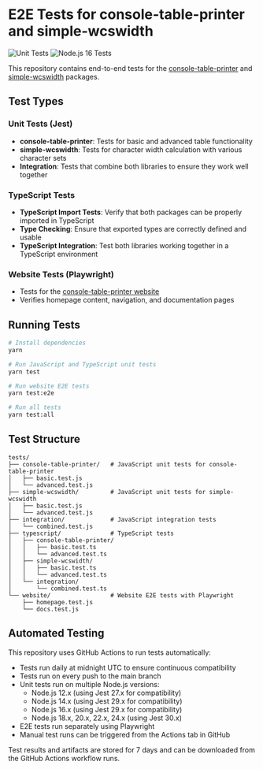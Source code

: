 # E2E Tests for console-table-printer and simple-wcswidth

![Unit Tests](https://github.com/console-table-printer/e2e/workflows/Unit%20Tests/badge.svg)
![Node.js 16 Tests](https://github.com/console-table-printer/e2e/workflows/Node.js%2016%20Tests/badge.svg)

This repository contains end-to-end tests for the [console-table-printer](https://github.com/ayonious/console-table-printer) and [simple-wcswidth](https://github.com/ayonious/simple-wcswidth) packages.

## Test Types

### Unit Tests (Jest)

- **console-table-printer**: Tests for basic and advanced table functionality
- **simple-wcswidth**: Tests for character width calculation with various character sets
- **Integration**: Tests that combine both libraries to ensure they work well together

### TypeScript Tests

- **TypeScript Import Tests**: Verify that both packages can be properly imported in TypeScript
- **Type Checking**: Ensure that exported types are correctly defined and usable
- **TypeScript Integration**: Test both libraries working together in a TypeScript environment

### Website Tests (Playwright)

- Tests for the [console-table-printer website](https://console-table.netlify.app/)
- Verifies homepage content, navigation, and documentation pages

## Running Tests

```bash
# Install dependencies
yarn

# Run JavaScript and TypeScript unit tests
yarn test

# Run website E2E tests
yarn test:e2e

# Run all tests
yarn test:all
```

## Test Structure

```
tests/
├── console-table-printer/   # JavaScript unit tests for console-table-printer
│   ├── basic.test.js
│   └── advanced.test.js
├── simple-wcswidth/         # JavaScript unit tests for simple-wcswidth
│   ├── basic.test.js
│   └── advanced.test.js
├── integration/             # JavaScript integration tests
│   └── combined.test.js
├── typescript/              # TypeScript tests
│   ├── console-table-printer/
│   │   ├── basic.test.ts
│   │   └── advanced.test.ts
│   ├── simple-wcswidth/
│   │   ├── basic.test.ts
│   │   └── advanced.test.ts
│   └── integration/
│       └── combined.test.ts
└── website/                 # Website E2E tests with Playwright
    ├── homepage.test.js
    └── docs.test.js
```

## Automated Testing

This repository uses GitHub Actions to run tests automatically:

- Tests run daily at midnight UTC to ensure continuous compatibility
- Tests run on every push to the main branch
- Unit tests run on multiple Node.js versions:
  - Node.js 12.x (using Jest 27.x for compatibility)
  - Node.js 14.x (using Jest 29.x for compatibility)
  - Node.js 16.x (using Jest 29.x for compatibility)
  - Node.js 18.x, 20.x, 22.x, 24.x (using Jest 30.x)
- E2E tests run separately using Playwright
- Manual test runs can be triggered from the Actions tab in GitHub

Test results and artifacts are stored for 7 days and can be downloaded from the GitHub Actions workflow runs.

